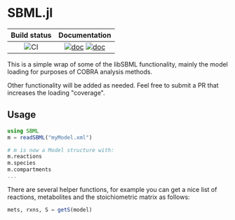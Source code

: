 # SBML.jl

| Build status | Documentation |
|:---:|:---:|
| ![CI](https://github.com/LCSB-BioCore/SBML.jl/workflows/CI/badge.svg?branch=develop) | [![doc](https://img.shields.io/badge/docs-stable-blue)](https://lcsb-biocore.github.io/SBML.jl/stable/) [![doc](https://img.shields.io/badge/docs-dev-blue)](https://lcsb-biocore.github.io/SBML.jl/dev/) |


This is a simple wrap of some of the libSBML functionality, mainly the model loading for purposes of COBRA analysis methods.

Other functionality will be added as needed. Feel free to submit a PR that increases the loading "coverage".

## Usage

```julia
using SBML
m = readSBML("myModel.xml")

# m is now a Model structure with:
m.reactions
m.species
m.compartments
...
```

There are several helper functions, for example you can get a nice list of reactions, metabolites and the stoichiometric matrix as follows:

```julia
mets, rxns, S = getS(model)
```
